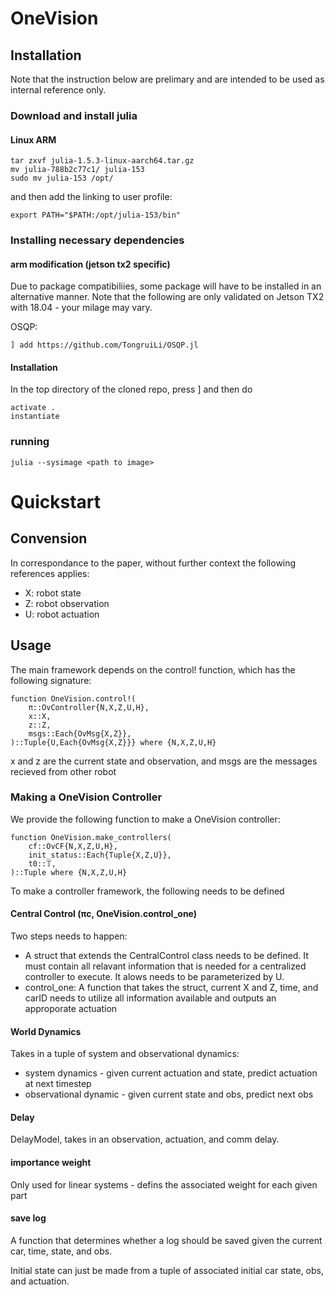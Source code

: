 # OneVision

## Installation
Note that the instruction below are prelimary and are intended to be used as internal reference only.

### Download and install julia
#### Linux ARM
```wget https://julialang-s3.julialang.org/bin/linux/aarch64/1.5/julia-1.5.3-linux-aarch64.tar.gz
tar zxvf julia-1.5.3-linux-aarch64.tar.gz
mv julia-788b2c77c1/ julia-153
sudo mv julia-153 /opt/
```

and then add the linking to user profile:
```
export PATH="$PATH:/opt/julia-153/bin"
```

### Installing necessary dependencies
#### arm modification (jetson tx2 specific)
Due to package compatibiliies, some package will have to be installed in an alternative manner. Note that the following are only validated on Jetson TX2 with 18.04 - your milage may vary. 

OSQP:
```
] add https://github.com/TongruiLi/OSQP.jl
```



#### Installation
In the top directory of the cloned repo, press ] and then do 
```
activate .
instantiate
```
### running

```
julia --sysimage <path to image>
```

# Quickstart
## Convension
In correspondance to the paper, without further context the following references applies:
- X: robot state
- Z: robot observation
- U: robot actuation


## Usage
The main framework depends on the control! function, which has the following signature:
```
function OneVision.control!(
    π::OvController{N,X,Z,U,H},
    x::X,
    z::Z,
    msgs::Each{OvMsg{X,Z}},
)::Tuple{U,Each{OvMsg{X,Z}}} where {N,X,Z,U,H}
```

x and z are the current state and observation, and msgs are the messages recieved from other robot

### Making a OneVision Controller
We provide the following function to make a OneVision controller:
```
function OneVision.make_controllers(
    cf::OvCF{N,X,Z,U,H},
    init_status::Each{Tuple{X,Z,U}},
    t0::𝕋,
)::Tuple where {N,X,Z,U,H}
```

To make a controller framework, the following needs to be defined
#### Central Control (πc, OneVision.control_one)
Two steps needs to happen:
- A struct that extends the CentralControl class needs to be defined. It must contain all relavant information that is needed for a centralized controller to execute. It alows needs to be parameterized by U.
- control_one: A function that takes the struct, current X and Z, time, and carID needs to utilize all information available and outputs an approporate actuation


####  World Dynamics
Takes in a tuple of system and observational dynamics:
- system dynamics - given current actuation and state, predict actuation at next timestep
- observational dynamic - given current state and obs, predict next obs

#### Delay
DelayModel, takes in an observation, actuation, and comm delay.

#### importance weight
Only used for linear systems - defins the associated weight for each given part

#### save log
A function that determines whether a log should be saved given the current car, time, state, and obs. 

Initial state can just be made from a tuple of associated initial car state, obs, and actuation.






